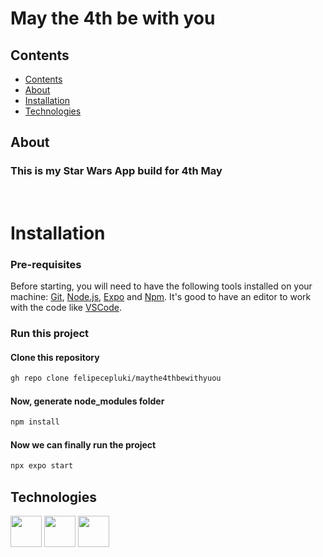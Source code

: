 # May the 4th be with you

## Contents
- [Contents](#contents)
- [About](#about)
- [Installation](#installation)
- [Technologies](#technologies)
## About
### This is my Star Wars App build for 4th May
&nbsp;

# Installation
### Pre-requisites

Before starting, you will need to have the following tools installed on your machine: [Git](https://git-scm.com), [Node.js](https://nodejs.org/en/), [Expo](https://expo.dev/) and [Npm](https://www.npmjs.com/). It's good to have an editor to work with the code like [VSCode](https://code.visualstudio.com/).

### Run this project 
#### Clone this repository
```bash
gh repo clone felipecepluki/maythe4thbewithyuou
```
#### Now, generate node_modules folder

```bash
npm install
```

#### Now we can finally run the project
```bash
npx expo start
```

## Technologies
<img src="https://cdn.jsdelivr.net/gh/devicons/devicon/icons/react/react-original.svg" width="50" height="50" />
<img src="https://cdn.jsdelivr.net/gh/devicons/devicon/icons/tailwindcss/tailwindcss-plain.svg" width="50" height="50" />
<img src="https://cdn.jsdelivr.net/gh/devicons/devicon/icons/typescript/typescript-original.svg" width="50" height="50" />